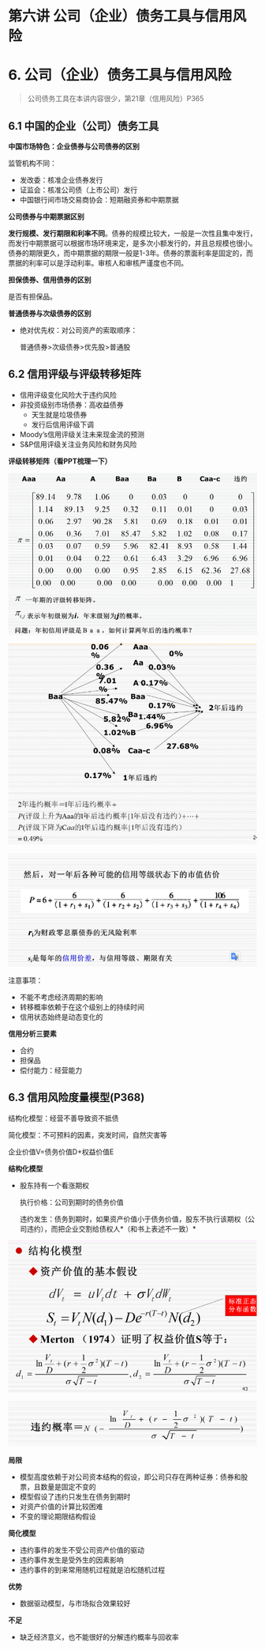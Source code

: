 # 第六讲 公司（企业）债务工具与信用风险

# 6. 公司（企业）债务工具与信用风险

> 公司债务工具在本讲内容很少，第21章（信用风险）P365
> 

## 6.1 中国的企业（公司）债务工具

**中国市场特色：企业债券与公司债券的区别**

监管机构不同：

- 发改委：核准企业债券发行
- 证监会：核准公司债（上市公司）发行
- 中国银行间市场交易商协会：短期融资券和中期票据

**公司债券与中期票据区别**

**发行规模、发行期限和利率不同**。债券的规模比较大，一般是一次性且集中发行，而发行中期票据可以根据市场环境来定，是多次小额发行的，并且总规模也很小。债券的期限更久，而中期票据的期限一般是1-3年。债券的票面利率是固定的，而票据的利率可以是浮动利率。审核人和审核严谨度也不同。

**担保债券、信用债券的区别**

是否有担保品。

**普通债券与次级债券的区别**

- 绝对优先权：对公司资产的索取顺序：
    
    普通债券>次级债券>优先股>普通股
    

## 6.2 信用评级与评级转移矩阵

- 信用评级变化风险大于违约风险
- 非投资级别市场债券：高收益债券
    - 天生就是垃圾债券
    - 发行后信用评级下调
- Moody’s信用评级关注未来现金流的预测
- S&P信用评级关注业务风险和财务风险

**评级转移矩阵（看PPT梳理一下）**

![Untitled](%E7%AC%AC%E5%85%AD%E8%AE%B2%20%E5%85%AC%E5%8F%B8%EF%BC%88%E4%BC%81%E4%B8%9A%EF%BC%89%E5%80%BA%E5%8A%A1%E5%B7%A5%E5%85%B7%E4%B8%8E%E4%BF%A1%E7%94%A8%E9%A3%8E%E9%99%A9%2076f481a4cb72405ab0e15699065111a5/Untitled.png)

![Untitled](%E7%AC%AC%E5%85%AD%E8%AE%B2%20%E5%85%AC%E5%8F%B8%EF%BC%88%E4%BC%81%E4%B8%9A%EF%BC%89%E5%80%BA%E5%8A%A1%E5%B7%A5%E5%85%B7%E4%B8%8E%E4%BF%A1%E7%94%A8%E9%A3%8E%E9%99%A9%2076f481a4cb72405ab0e15699065111a5/Untitled%201.png)

![Untitled](%E7%AC%AC%E5%85%AD%E8%AE%B2%20%E5%85%AC%E5%8F%B8%EF%BC%88%E4%BC%81%E4%B8%9A%EF%BC%89%E5%80%BA%E5%8A%A1%E5%B7%A5%E5%85%B7%E4%B8%8E%E4%BF%A1%E7%94%A8%E9%A3%8E%E9%99%A9%2076f481a4cb72405ab0e15699065111a5/Untitled%202.png)

注意事项：

- 不能不考虑经济周期的影响
- 转移概率依赖于在这个级别上的持续时间
- 信用状态始终是动态变化的

**信用分析三要素**

- 合约
- 担保品
- 偿付能力：经营能力

## 6.3 信用风险度量模型(P368)

结构化模型：经营不善导致资不抵债

简化模型：不可预料的因素，突发时间，自然灾害等

企业价值V=债务价值D+权益价值E

**结构化模型**

- 股东持有一个看涨期权
    
    执行价格：公司到期时的债务价值
    
    违约发生：债务到期时，如果资产价值小于债务价值，股东不执行该期权（公司违约），而把企业交割给债权人*（和书上表述不一致）*
    

![Untitled](%E7%AC%AC%E5%85%AD%E8%AE%B2%20%E5%85%AC%E5%8F%B8%EF%BC%88%E4%BC%81%E4%B8%9A%EF%BC%89%E5%80%BA%E5%8A%A1%E5%B7%A5%E5%85%B7%E4%B8%8E%E4%BF%A1%E7%94%A8%E9%A3%8E%E9%99%A9%2076f481a4cb72405ab0e15699065111a5/Untitled%203.png)

![Untitled](%E7%AC%AC%E5%85%AD%E8%AE%B2%20%E5%85%AC%E5%8F%B8%EF%BC%88%E4%BC%81%E4%B8%9A%EF%BC%89%E5%80%BA%E5%8A%A1%E5%B7%A5%E5%85%B7%E4%B8%8E%E4%BF%A1%E7%94%A8%E9%A3%8E%E9%99%A9%2076f481a4cb72405ab0e15699065111a5/Untitled%204.png)

**局限**

- 模型高度依赖于对公司资本结构的假设，即公司只存在两种证券：债券和股票，且数量是固定不变的
- 模型假设了违约只发生在债务到期时
- 对资产价值的计算比较困难
- 不变的理论期限结构假设

**简化模型**

- 违约事件的发生不受公司资产价值的驱动
- 违约事件发生是受外生的因素影响
- 违约事件的到来常用随机过程就是泊松随机过程

**优势**

- 数据驱动模型，与市场拟合效果较好

**不足**

- 缺乏经济意义，也不能很好的分解违约概率与回收率
